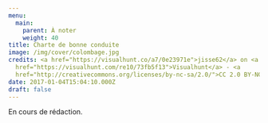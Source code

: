 ```yaml
---
menu:
  main:
    parent: À noter
    weight: 40
title: Charte de bonne conduite
image: /img/cover/colombage.jpg
credits: <a href="https://visualhunt.co/a7/0e23971e">jisse62</a> on <a
  href="https://visualhunt.com/re10/73fb5f13">Visualhunt</a> - <a
  href="http://creativecommons.org/licenses/by-nc-sa/2.0/">CC 2.0 BY-NC-SA</a>
date: 2017-01-04T15:04:10.000Z
draft: false
---
```


En cours de rédaction.

